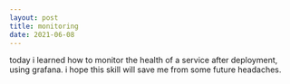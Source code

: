 ```yaml
---
layout: post
title: monitoring
date: 2021-06-08
---
```


today i learned how to monitor the health of a service after deployment, using grafana. i hope this skill will save me from some future headaches.